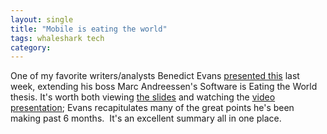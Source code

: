 ```yaml
---
layout: single
title: "Mobile is eating the world"
tags: whaleshark tech
category:
---	
```

One of my favorite writers/analysts Benedict Evans [presented this](http://ben-evans.com/benedictevans/2014/10/28/presentation-mobile-is-eating-the-world) last week, extending his boss Marc Andreessen's Software is Eating the World thesis. It's worth both viewing [the slides](http://www.slideshare.net/a16z/mobile-is-eating-the-world-40841467?ref=http://ben-evans.com/benedictevans/2014/10/28/presentation-mobile-is-eating-the-world) and watching the [video presentation](http://vimeo.com/110428014); Evans recapitulates many of the great points he's been making past 6 months.  It's an excellent summary all in one place.